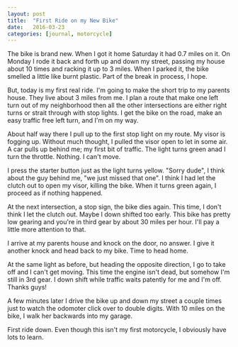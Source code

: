 ```yaml
---
layout: post
title:  "First Ride on my New Bike"
date:   2016-03-23
categories: [journal, motorcycle]
---
```


The bike is brand new. When I got it home Saturday it had 0.7 miles on it. On Monday I rode it back and forth up and down my street, passing my house about 10 times and racking it up to 3 miles. When I parked it, the bike smelled a little like burnt plastic. Part of the break in process, I hope.

But, today is my first real ride. I'm going to make the short trip to my parents house. They live about 3 miles from me. I plan a route that make one left turn out of my neighborhood then all the other intersections are either right turns or strait through with stop lights. I get the bike on the road, make an easy traffic free left turn, and I'm on my way.

About half way there I pull up to the first stop light on my route. My visor is fogging up. Without much thought, I pulled the visor open to let in some air. A car pulls up behind me; my first bit of traffic. The light turns green anad I turn the throttle. Nothing. I can't move.

I press the starter button just as the light turns yellow. "Sorry dude", I think about the guy behind me, "we just missed that one". I think I had let the clutch out to open my visor, killing the bike. When it turns green again, I proceed as if nothing happened.

At the next intersection, a stop sign, the bike dies again. This time, I don't think I let the clutch out. Maybe I down shifted too early. This bike has pretty low gearing and you're in third gear by about 30 miles per hour. I'll pay a little more attention to that.

I arrive at my parents house and knock on the door, no answer. I give it another knock and head back to my bike. Time to head home.

At the same light as before, but heading the opposite direction, I go to take off and I can't get moving. This time the engine isn't dead, but somehow I'm still in 3rd gear. I down shift while traffic waits patently for me and I'm off. Thanks guys!

A few minutes later I drive the bike up and down my street a couple times just to watch the odomoter click over to double digits. With 10 miles on the bike, I walk her backwards into my garage.

First ride down. Even though this isn't my first motorcycle, I obviously have lots to learn.
